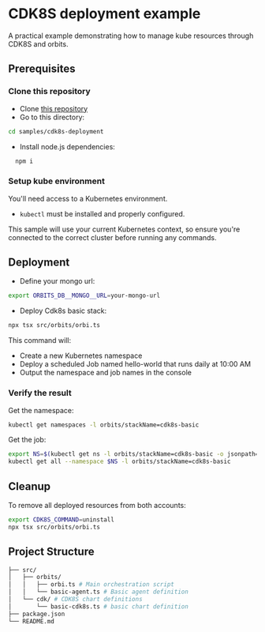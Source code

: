 # CDK8S deployment example

A practical example demonstrating how to manage kube resources through CDK8S and orbits.

## Prerequisites

### Clone this repository

- Clone [this repository](https://github.com/LaWebcapsule/orbits)
- Go to this directory:

```bash
cd samples/cdk8s-deployment
```

- Install node.js dependencies:

```bash
  npm i
```

### Setup kube environment

You'll need access to a Kubernetes environment.

- `kubectl` must be installed and properly configured.

This sample will use your current Kubernetes context, so ensure you're connected to the correct cluster before running any commands.

## Deployment

- Define your mongo url:

```bash
export ORBITS_DB__MONGO__URL=your-mongo-url
```

- Deploy Cdk8s basic stack:

```bash
npx tsx src/orbits/orbi.ts
```

This command will:

- Create a new Kubernetes namespace
- Deploy a scheduled Job named hello-world that runs daily at 10:00 AM
- Output the namespace and job names in the console

### Verify the result

Get the namespace:

```bash
kubectl get namespaces -l orbits/stackName=cdk8s-basic
```

Get the job:

```bash
export NS=$(kubectl get ns -l orbits/stackName=cdk8s-basic -o jsonpath='{.items[0].metadata.name}')
kubectl get all --namespace $NS -l orbits/stackName=cdk8s-basic
```

## Cleanup

To remove all deployed resources from both accounts:

```bash
export CDK8S_COMMAND=uninstall
npx tsx src/orbits/orbi.ts
```

## Project Structure

```bash
├── src/
│   ├── orbits/
│   │   ├── orbi.ts # Main orchestration script
│   │   └── basic-agent.ts # Basic agent definition
│   └── cdk/ # CDK8S chart definitions
│       └── basic-cdk8s.ts # basic chart definition
├── package.json
└── README.md
```
